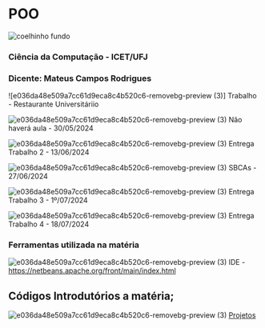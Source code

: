 # POO
![coelhinho fundo](https://github.com/Cogumelo06/POO/assets/141068361/1f968f59-ecfb-483a-be49-b38de03a1724)

### Ciência da Computação - ICET/UFJ
### Dicente: Mateus Campos Rodrigues


![e036da48e509a7cc61d9eca8c4b520c6-removebg-preview (3)]
Trabalho - Restaurante Universitáriio

![e036da48e509a7cc61d9eca8c4b520c6-removebg-preview (3)](https://github.com/Cogumelo06/POO/assets/141068361/ece79889-0cc7-47e6-8dd1-fd1246077332)
Não haverá aula - 30/05/2024

![e036da48e509a7cc61d9eca8c4b520c6-removebg-preview (3)](https://github.com/Cogumelo06/POO/assets/141068361/ece79889-0cc7-47e6-8dd1-fd1246077332)
Entrega Trabalho 2 - 13/06/2024

![e036da48e509a7cc61d9eca8c4b520c6-removebg-preview (3)](https://github.com/Cogumelo06/POO/assets/141068361/ece79889-0cc7-47e6-8dd1-fd1246077332)
SBCAs - 27/06/2024

![e036da48e509a7cc61d9eca8c4b520c6-removebg-preview (3)](https://github.com/Cogumelo06/POO/assets/141068361/ece79889-0cc7-47e6-8dd1-fd1246077332)
Entrega Trabalho 3 - 1º/07/2024

![e036da48e509a7cc61d9eca8c4b520c6-removebg-preview (3)](https://github.com/Cogumelo06/POO/assets/141068361/ece79889-0cc7-47e6-8dd1-fd1246077332)
Entrega Trabalho 4 - 18/07/2024


### Ferramentas utilizada na matéria
![e036da48e509a7cc61d9eca8c4b520c6-removebg-preview (3)](https://github.com/Cogumelo06/POO/assets/141068361/ece79889-0cc7-47e6-8dd1-fd1246077332)
IDE - https://netbeans.apache.org/front/main/index.html


## Códigos Introdutórios a matéria;
![e036da48e509a7cc61d9eca8c4b520c6-removebg-preview (3)](https://github.com/Cogumelo06/POO/assets/141068361/ece79889-0cc7-47e6-8dd1-fd1246077332) [Projetos](https://github.com/Cogumelo06/POO/tree/main/Projetos)

